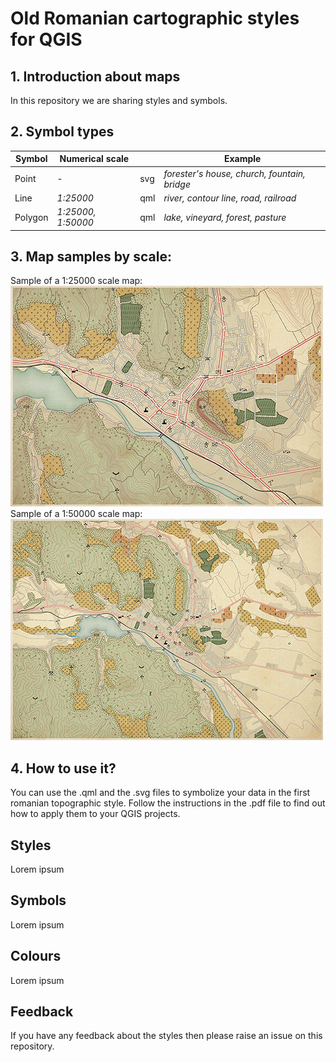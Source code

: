 
# Old Romanian cartographic styles for QGIS

## 1. Introduction about maps 

In this repository we are sharing styles and symbols.

## 2. Symbol types

 |Symbol| Numerical scale|   |  Example  
| ---- | --------- |--------|------|
| Point| - | svg |  *forester's house, church, fountain, bridge*
| Line| *1:25000* | qml| *river, contour line, road, railroad*
| Polygon|*1:25000, 1:50000*| qml| *lake, vineyard, forest, pasture* 

## 3. Map samples by scale:  
Sample of a 1:25000 scale map:
![1:25000](https://github.com/Cezar92/ro-cartostyles/blob/master/samples/ro_cartostyle_25k.png)  
Sample of a 1:50000 scale map:
![1:50000](https://github.com/Cezar92/ro-cartostyles/blob/master/samples/ro_cartostyle_50k.png)

## 4. How to use it?  
You can use the .qml and the .svg files to symbolize your data in the first romanian topographic style. Follow the instructions in the .pdf file to find out how to apply them to your QGIS projects.

## Styles

Lorem ipsum

## Symbols

Lorem ipsum

## Colours

Lorem ipsum

## Feedback

If you have any feedback about the styles then please raise an issue on this repository.